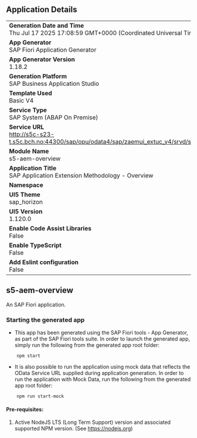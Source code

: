 ## Application Details
|               |
| ------------- |
|**Generation Date and Time**<br>Thu Jul 17 2025 17:08:59 GMT+0000 (Coordinated Universal Time)|
|**App Generator**<br>SAP Fiori Application Generator|
|**App Generator Version**<br>1.18.2|
|**Generation Platform**<br>SAP Business Application Studio|
|**Template Used**<br>Basic V4|
|**Service Type**<br>SAP System (ABAP On Premise)|
|**Service URL**<br>http://s5c-s23-t.s5c.bch.no:44300/sap/opu/odata4/sap/zaemui_extuc_v4/srvd/sap/zaem_expose_extuc/0001/|
|**Module Name**<br>s5-aem-overview|
|**Application Title**<br>SAP Application Extension Methodology - Overview|
|**Namespace**<br>|
|**UI5 Theme**<br>sap_horizon|
|**UI5 Version**<br>1.120.0|
|**Enable Code Assist Libraries**<br>False|
|**Enable TypeScript**<br>False|
|**Add Eslint configuration**<br>False|

## s5-aem-overview

An SAP Fiori application.

### Starting the generated app

-   This app has been generated using the SAP Fiori tools - App Generator, as part of the SAP Fiori tools suite.  In order to launch the generated app, simply run the following from the generated app root folder:

```
    npm start
```

- It is also possible to run the application using mock data that reflects the OData Service URL supplied during application generation.  In order to run the application with Mock Data, run the following from the generated app root folder:

```
    npm run start-mock
```

#### Pre-requisites:

1. Active NodeJS LTS (Long Term Support) version and associated supported NPM version.  (See https://nodejs.org)


